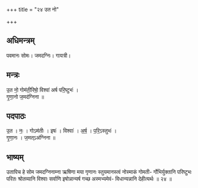 +++
title = "२४ उत नो"

+++
## अधिमन्त्रम्
पवमानः सोमः। जमदग्निः। गायत्री।

## मन्त्रः
उ॒त नो॒ गोम॑ती॒रिषो॒ विश्वा॑ अर्ष परि॒ष्टुभः॑ ।  
गृ॒णा॒नो ज॒मद॑ग्निना ॥

## पदपाठः
उ॒त । नः॒ । गोऽम॑तीः । इषः॑ । विश्वाः॑ । अ॒र्ष॒ । प॒रि॒ऽस्तुभः॑ ।  
गृ॒णा॒नः । ज॒मत्ऽअ॑ग्निना ॥

## भाष्यम्
उतापिच हे सोम जमदग्निनाम्ना ऋषिणा मया गृणानः स्तुयमानस्त्वं नोस्माकं गोमती- र्गोभिर्युक्तानि परिष्टुभः परितः श्रोतव्यानि विश्वाः सर्वाणि इषोन्नान्यर्ष गच्छ अस्मभ्यमेवं- विधान्यन्नानि देहीत्यर्थः ॥ २४ ॥